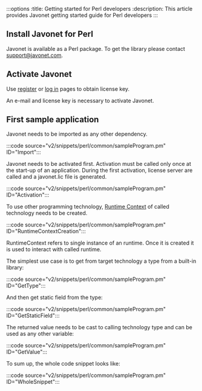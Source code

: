 :::options
:title: Getting started for Perl developers
:description: This article provides Javonet getting started guide for Perl developers
:::

## Install Javonet for Perl

Javonet is available as a Perl package. To get the library please contact support@javonet.com.

## Activate Javonet

Use [register](https://my.javonet.com/signup/?type=free) or [log in](https://my.javonet.com/signin/) pages to obtain license key.

An e-mail and license key is necessary to activate Javonet.

## First sample application

Javonet needs to be imported as any other dependency.

:::code source="v2/snippets/perl/common/sampleProgram.pm" ID="Import":::

Javonet needs to be activated first. Activation must be called only once at the start-up of an application. During the first activation, license server are called and a javonet.lic file is generated. 

:::code source="v2/snippets/perl/common/sampleProgram.pm" ID="Activation":::

To use other programming technology, [Runtime Context](/guides/v2/foundations/runtime-context.md) of called technology needs to be created.

:::code source="v2/snippets/perl/common/sampleProgram.pm" ID="RuntimeContextCreation":::

RuntimeContext refers to single instance of an runtime. Once it is created it is used to interact with called runtime.

The simplest use case is to get from target technology a type from a built-in library:

:::code source="v2/snippets/perl/common/sampleProgram.pm" ID="GetType":::

And then get static field from the type:

:::code source="v2/snippets/perl/common/sampleProgram.pm" ID="GetStaticField":::

The returned value needs to be cast to calling technology type and can be used as any other variable:

:::code source="v2/snippets/perl/common/sampleProgram.pm" ID="GetValue":::

To sum up, the whole code snippet looks like:

:::code source="v2/snippets/perl/common/sampleProgram.pm" ID="WholeSnippet":::


